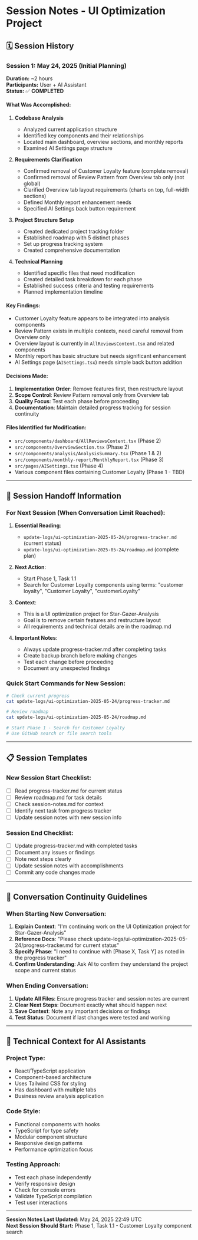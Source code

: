 # Session Notes - UI Optimization Project

## 🗓️ **Session History**

### Session 1: May 24, 2025 (Initial Planning)
**Duration:** ~2 hours  
**Participants:** User + AI Assistant  
**Status:** ✅ **COMPLETED**

#### What Was Accomplished:
1. **Codebase Analysis**
   - Analyzed current application structure
   - Identified key components and their relationships
   - Located main dashboard, overview sections, and monthly reports
   - Examined AI Settings page structure

2. **Requirements Clarification**
   - Confirmed removal of Customer Loyalty feature (complete removal)
   - Confirmed removal of Review Pattern from Overview tab only (not global)
   - Clarified Overview tab layout requirements (charts on top, full-width sections)
   - Defined Monthly report enhancement needs
   - Specified AI Settings back button requirement

3. **Project Structure Setup**
   - Created dedicated project tracking folder
   - Established roadmap with 5 distinct phases
   - Set up progress tracking system
   - Created comprehensive documentation

4. **Technical Planning**
   - Identified specific files that need modification
   - Created detailed task breakdown for each phase
   - Established success criteria and testing requirements
   - Planned implementation timeline

#### Key Findings:
- Customer Loyalty feature appears to be integrated into analysis components
- Review Pattern exists in multiple contexts, need careful removal from Overview only
- Overview layout is currently in `AllReviewsContent.tsx` and related components
- Monthly report has basic structure but needs significant enhancement
- AI Settings page (`AISettings.tsx`) needs simple back button addition

#### Decisions Made:
1. **Implementation Order**: Remove features first, then restructure layout
2. **Scope Control**: Review Pattern removal only from Overview tab
3. **Quality Focus**: Test each phase before proceeding
4. **Documentation**: Maintain detailed progress tracking for session continuity

#### Files Identified for Modification:
- `src/components/dashboard/AllReviewsContent.tsx` (Phase 2)
- `src/components/OverviewSection.tsx` (Phase 2) 
- `src/components/analysis/AnalysisSummary.tsx` (Phase 1 & 2)
- `src/components/monthly-report/MonthlyReport.tsx` (Phase 3)
- `src/pages/AISettings.tsx` (Phase 4)
- Various component files containing Customer Loyalty (Phase 1 - TBD)

---

## 🔄 **Session Handoff Information**

### For Next Session (When Conversation Limit Reached):
1. **Essential Reading**:
   - `update-logs/ui-optimization-2025-05-24/progress-tracker.md` (current status)
   - `update-logs/ui-optimization-2025-05-24/roadmap.md` (complete plan)

2. **Next Action**: 
   - Start Phase 1, Task 1.1
   - Search for Customer Loyalty components using terms: "customer loyalty", "Customer Loyalty", "customerLoyalty"

3. **Context**: 
   - This is a UI optimization project for Star-Gazer-Analysis
   - Goal is to remove certain features and restructure layout
   - All requirements and technical details are in the roadmap.md

4. **Important Notes**:
   - Always update progress-tracker.md after completing tasks
   - Create backup branch before making changes
   - Test each change before proceeding
   - Document any unexpected findings

### Quick Start Commands for New Session:
```bash
# Check current progress
cat update-logs/ui-optimization-2025-05-24/progress-tracker.md

# Review roadmap
cat update-logs/ui-optimization-2025-05-24/roadmap.md

# Start Phase 1 - Search for Customer Loyalty
# Use GitHub search or file search tools
```

---

## 📋 **Session Templates**

### New Session Start Checklist:
- [ ] Read progress-tracker.md for current status
- [ ] Review roadmap.md for task details
- [ ] Check session-notes.md for context
- [ ] Identify next task from progress tracker
- [ ] Update session notes with new session info

### Session End Checklist:
- [ ] Update progress-tracker.md with completed tasks
- [ ] Document any issues or findings
- [ ] Note next steps clearly
- [ ] Update session notes with accomplishments
- [ ] Commit any code changes made

---

## 🎯 **Conversation Continuity Guidelines**

### When Starting New Conversation:
1. **Explain Context**: "I'm continuing work on the UI Optimization project for Star-Gazer-Analysis"
2. **Reference Docs**: "Please check update-logs/ui-optimization-2025-05-24/progress-tracker.md for current status"
3. **Specify Phase**: "I need to continue with [Phase X, Task Y] as noted in the progress tracker"
4. **Confirm Understanding**: Ask AI to confirm they understand the project scope and current status

### When Ending Conversation:
1. **Update All Files**: Ensure progress tracker and session notes are current
2. **Clear Next Steps**: Document exactly what should happen next
3. **Save Context**: Note any important decisions or findings
4. **Test Status**: Document if last changes were tested and working

---

## 🔧 **Technical Context for AI Assistants**

### Project Type:
- React/TypeScript application
- Component-based architecture
- Uses Tailwind CSS for styling
- Has dashboard with multiple tabs
- Business review analysis application

### Code Style:
- Functional components with hooks
- TypeScript for type safety
- Modular component structure
- Responsive design patterns
- Performance optimization focus

### Testing Approach:
- Test each phase independently
- Verify responsive design
- Check for console errors
- Validate TypeScript compilation
- Test user interactions

---

**Session Notes Last Updated:** May 24, 2025 22:49 UTC  
**Next Session Should Start:** Phase 1, Task 1.1 - Customer Loyalty component search
